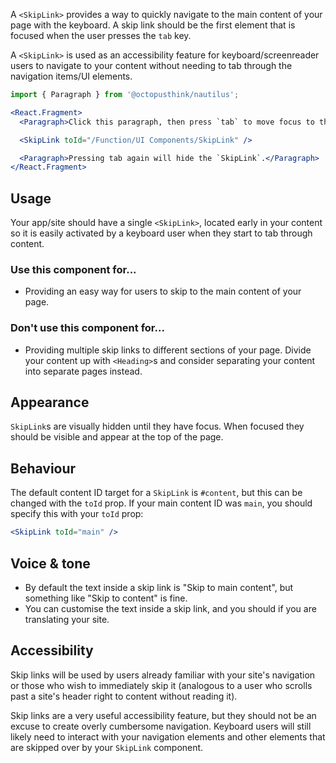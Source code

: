 A `<SkipLink>` provides a way to quickly navigate to the main content of your page with the keyboard. A skip link should be the first element that is focused when the user presses the `tab` key.

A `<SkipLink>` is used as an accessibility feature for keyboard/screenreader users to navigate to your content without needing to tab through the navigation items/UI elements.

```jsx
import { Paragraph } from '@octopusthink/nautilus';

<React.Fragment>
  <Paragraph>Click this paragraph, then press `tab` to move focus to the `SkipLink` component.</Paragraph>

  <SkipLink toId="/Function/UI Components/SkipLink" />

  <Paragraph>Pressing tab again will hide the `SkipLink`.</Paragraph>
</React.Fragment>
```

## Usage

Your app/site should have a single `<SkipLink>`, located early in your content so it is easily activated by a keyboard user when they start to tab through content.

### Use this component for...

- Providing an easy way for users to skip to the main content of your page.

### Don't use this component for...

- Providing multiple skip links to different sections of your page. Divide your content up with `<Heading>`s and consider separating your content into separate pages instead.

## Appearance

`SkipLink`s are visually hidden until they have focus. When focused they should be visible and appear at the top of the page.

## Behaviour

The default content ID target for a `SkipLink` is `#content`, but this can be changed with the `toId` prop. If your main content ID was `main`, you should specify this with your `toId` prop:

```jsx
<SkipLink toId="main" />
```

## Voice & tone

- By default the text inside a skip link is "Skip to main content", but something like "Skip to content" is fine.
- You can customise the text inside a skip link, and you should if you are translating your site.

## Accessibility

Skip links will be used by users already familiar with your site's navigation or those who wish to immediately skip it (analogous to a user who scrolls past a site's header right to content without reading it).

Skip links are a very useful accessibility feature, but they should not be an excuse to create overly cumbersome navigation. Keyboard users will still likely need to interact with your navigation elements and other elements that are skipped over by your `SkipLink` component.
